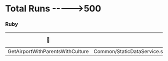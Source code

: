 # Total Runs ----->500





<h3><a name="ruby"></a>Ruby</h3>

:star2: | Name | Service | Total Run
--- | --- | --- | ---
GetAirportWithParentsWithCulture | Common/StaticDataService.svc/GetAirportWithParentsWithCulture | 253 | 






